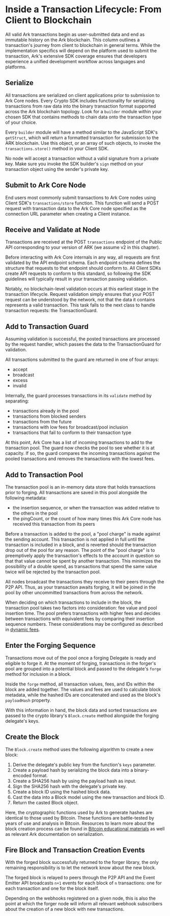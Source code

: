 # Inside a Transaction Lifecycle: From Client to Blockchain

All valid Ark transactions begin as user-submitted data and end as immutable history on the Ark blockchain. This column outlines a transaction's journey from client to blockchain in general terms. While the implementation specifics will depend on the platform used to submit the transaction, Ark's extensive SDK coverage ensures that developers experience a unified development workflow across languages and platforms.

## Serialize

All transactions are serialized on client applications prior to submission to Ark Core nodes. Every Crypto SDK includes functionality for serializing transactions from raw data into the binary transaction format supported across the Ark blockchain topology. Look for a `builder` module within your chosen SDK that contains methods to chain data onto the transaction type of your choice. 

Every `builder` module will have a method similar to the JavaScript SDK's `getStruct`, which will return a formatted transaction for submission to the ARK blockchain. Use this object, or an array of such objects, to invoke the `transactions.store()` method in your Client SDK.

No node will accept a transaction without a valid signature from a private key. Make sure you invoke the SDK builder's `sign` method on your transaction object using the sender's private key.

## Submit to Ark Core Node

End users most commonly submit transactions to Ark Core nodes using Client SDK's `transactions/store` function. This function will send a POST request with transaction data to the Ark Core node specified as the connection URL parameter when creating a Client instance.

## Receive and Validate at Node

Transactions are received at the POST `transactions` endpoint of the Public API corresponding to your version of ARK (we assume v2 in this chapter).

Before interacting with Ark Core internals in any way, all requests are first validated by the API endpoint schema. Each endpoint schema defines the structure that requests to that endpoint should conform to. All Client SDKs create API requests to conform to this standard, so following the SDK guidelines will typically result in your transaction passing validation.

Notably, no blockchain-level validation occurs at this earliest stage in the transaction lifecycle. Request validation simply ensures that your POST request can be understood by the network, not that the data it contains represents a valid transaction. This task falls to the next class to handle transaction requests: the TransactionGuard.

## Add to Transaction Guard

Assuming validation is successful, the posted transactions are processed by the request handler, which passes the data to the TransactionGuard for validation.

All transactions submitted to the guard are returned in one of four arrays:

- accept
- broadcast
- excess
- invalid

Internally, the guard processes transactions in its `validate` method by separating:

- transactions already in the pool
- transactions from blocked senders
- transactions from the future
- transactions with low fees for broadcast/pool inclusion
- transactions that fail to conform to their transaction type

At this point, Ark Core has a list of incoming transactions to add to the transaction pool. The guard now checks the pool to see whether it is at capacity. If so, the guard compares the incoming transactions against the pooled transactions and removes the transactions with the lowest fees.

## Add to Transaction Pool

The transaction pool is an in-memory data store that holds transactions prior to forging. All transactions are saved in this pool alongside the following metadata:

- the insertion sequence, or when the transaction was added relative to the others in the pool
- the pingCount, or the count of how many times this Ark Core node has received this transaction from its peers

Before a transaction is added to the pool, a "pool charge" is made against the sending account. This transaction is not applied in full until the transaction is included in a block, and is reverted should the transaction drop out of the pool for any reason. The point of the "pool charge" is to preemptively apply the transaction's effects to the account in question so that that value cannot be spent by another transaction. This minimizes the possibility of a double spend, as transactions that spend the same value twice will be rejected by the transaction pool.

All nodes broadcast the transactions they receive to their peers through the P2P API. Thus, as your transaction awaits forging, it will be joined in the pool by other uncommitted transactions from across the network.

When deciding on which transactions to include in the block, the transaction pool takes two factors into consideration: fee value and pool insertion time. The pool prefers transactions with higher fees and decides between transactions with equivalent fees by comparing their insertion sequence numbers. These considerations may be configured as described in [dynamic fees](/cookbook/node/dynamic-fees.html).

## Enter the Forging Sequence

Transactions move out of the pool once a forging Delegate is ready and eligible to forge it. At the moment of forging, transactions in the forger's pool are grouped into a potential block and passed to the delegate's `forge` method for inclusion in a block.

Inside the `forge` method, all transaction values, fees, and IDs within the block are added together. The values and fees are used to calculate block metadata, while the hashed IDs are concatenated and used as the block's `payloadHash` property.

With this information in hand, the block data and sorted transactions are passed to the crypto library's `Block.create` method alongside the forging delegate's keys.

## Create the Block

The `Block.create` method uses the following algorithm to create a new block:

1. Derive the delegate's public key from the function's `keys` parameter.
2. Create a payload hash by serializing the block data into a binary-encoded format.
3. Create a SHA256 hash by using the payload hash as input.
4. Sign the SHA256 hash with the delegate's private key.
5. Create a block ID using the hashed block data.
6. Cast the data into a Block model using the new transaction and block ID.
7. Return the casted Block object.

Here, the cryptographic functions used by Ark to generate hashes are identical to those used by Bitcoin. These functions are battle-tested by years of use and analysis in Bitcoin. Resources to learn more about the block creation process can be found in [Bitcoin educational materials](https://github.com/bitcoinbook/bitcoinbook) as well as relevant Ark documentation on serialization.

## Fire Block and Transaction Creation Events

With the forged block successfully returned to the forger library, the only remaining responsibility is to let the network know about the new block.

The forged block is relayed to peers through the P2P API and the Event Emitter API broadcasts `n+1` events for each block of `n` transactions: one for each transaction and one for the block itself.

Depending on the webhooks registered on a given node, this is also the point at which the forger node will inform all relevant webhook subscribers about the creation of a new block with new transactions.